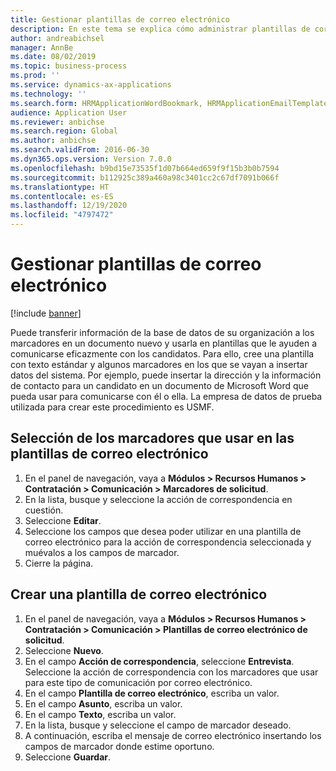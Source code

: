 ```yaml
---
title: Gestionar plantillas de correo electrónico
description: En este tema se explica cómo administrar plantillas de correo electrónico.
author: andreabichsel
manager: AnnBe
ms.date: 08/02/2019
ms.topic: business-process
ms.prod: ''
ms.service: dynamics-ax-applications
ms.technology: ''
ms.search.form: HRMApplicationWordBookmark, HRMApplicationEmailTemplate
audience: Application User
ms.reviewer: anbichse
ms.search.region: Global
ms.author: anbichse
ms.search.validFrom: 2016-06-30
ms.dyn365.ops.version: Version 7.0.0
ms.openlocfilehash: b9bd15e73535f1d07b664ed659f9f15b3b0b7594
ms.sourcegitcommit: b112925c389a460a98c3401cc2c67df7091b066f
ms.translationtype: HT
ms.contentlocale: es-ES
ms.lasthandoff: 12/19/2020
ms.locfileid: "4797472"
---
```

# <a name="manage-email-templates"></a>Gestionar plantillas de correo electrónico

[!include [banner](../../includes/banner.md)]

Puede transferir información de la base de datos de su organización a los marcadores en un documento nuevo y usarla en plantillas que le ayuden a comunicarse eficazmente con los candidatos. Para ello, cree una plantilla con texto estándar y algunos marcadores en los que se vayan a insertar datos del sistema. Por ejemplo, puede insertar la dirección y la información de contacto para un candidato en un documento de Microsoft Word que pueda usar para comunicarse con él o ella. La empresa de datos de prueba utilizada para crear este procedimiento es USMF.


## <a name="select-which-bookmarks-to-use-in-your-email-templates"></a>Selección de los marcadores que usar en las plantillas de correo electrónico
1. En el panel de navegación, vaya a **Módulos > Recursos Humanos > Contratación > Comunicación > Marcadores de solicitud**.
2. En la lista, busque y seleccione la acción de correspondencia en cuestión.
3. Seleccione **Editar**.
4. Seleccione los campos que desea poder utilizar en una plantilla de correo electrónico para la acción de correspondencia seleccionada y muévalos a los campos de marcador.  
5. Cierre la página.

## <a name="create-an-email-template"></a>Crear una plantilla de correo electrónico
1. En el panel de navegación, vaya a **Módulos > Recursos Humanos > Contratación > Comunicación > Plantillas de correo electrónico de solicitud**.
2. Seleccione **Nuevo**.
3. En el campo **Acción de correspondencia**, seleccione **Entrevista**. Seleccione la acción de correspondencia con los marcadores que usar para este tipo de comunicación por correo electrónico.  
4. En el campo **Plantilla de correo electrónico**, escriba un valor.
5. En el campo **Asunto**, escriba un valor.
6. En el campo **Texto**, escriba un valor.
7. En la lista, busque y seleccione el campo de marcador deseado.
8. A continuación, escriba el mensaje de correo electrónico insertando los campos de marcador donde estime oportuno.
9. Seleccione **Guardar**.

